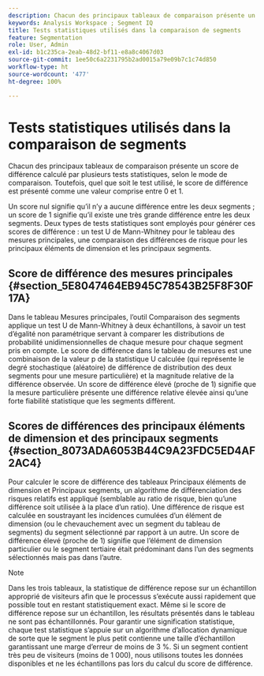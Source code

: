 ```yaml
---
description: Chacun des principaux tableaux de comparaison présente un score de différence calculé par plusieurs tests statistiques, selon le mode de comparaison. Toutefois, quel que soit le test utilisé, le score de différence est présenté comme une valeur comprise entre 0 et 1.
keywords: Analysis Workspace ; Segment IQ
title: Tests statistiques utilisés dans la comparaison de segments
feature: Segmentation
role: User, Admin
exl-id: b1c235ca-2eab-48d2-bf11-e8a8c4067d03
source-git-commit: 1ee50c6a2231795b2ad0015a79e09b7c1c74d850
workflow-type: ht
source-wordcount: '477'
ht-degree: 100%

---
```


# Tests statistiques utilisés dans la comparaison de segments

Chacun des principaux tableaux de comparaison présente un score de différence calculé par plusieurs tests statistiques, selon le mode de comparaison. Toutefois, quel que soit le test utilisé, le score de différence est présenté comme une valeur comprise entre 0 et 1.

Un score nul signifie qu’il n’y a aucune différence entre les deux segments ; un score de 1 signifie qu’il existe une très grande différence entre les deux segments. Deux types de tests statistiques sont employés pour générer ces scores de différence : un test U de Mann-Whitney pour le tableau des mesures principales, une comparaison des différences de risque pour les principaux éléments de dimension et les principaux segments.

## Score de différence des mesures principales {#section_5E8047464EB945C78543B25F8F30F17A}

Dans le tableau Mesures principales, l’outil Comparaison des segments applique un test U de Mann-Whitney à deux échantillons, à savoir un test d’égalité non paramétrique servant à comparer les distributions de probabilité unidimensionnelles de chaque mesure pour chaque segment pris en compte. Le score de différence dans le tableau de mesures est une combinaison de la valeur p de la statistique U calculée (qui représente le degré stochastique (aléatoire) de différence de distribution des deux segments pour une mesure particulière) et la magnitude relative de la différence observée. Un score de différence élevé (proche de 1) signifie que la mesure particulière présente une différence relative élevée ainsi qu’une forte fiabilité statistique que les segments diffèrent.

## Scores de différences des principaux éléments de dimension et des principaux segments {#section_8073ADA6053B44C9A23FDC5ED4AF2AC4}

Pour calculer le score de différence des tableaux Principaux éléments de dimension et Principaux segments, un algorithme de différenciation des risques relatifs est appliqué (semblable au ratio de risque, bien qu’une différence soit utilisée à la place d’un ratio). Une différence de risque est calculée en soustrayant les incidences cumulées d’un élément de dimension (ou le chevauchement avec un segment du tableau de segments) du segment sélectionné par rapport à un autre. Un score de différence élevé (proche de 1) signifie que l’élément de dimension particulier ou le segment tertiaire était prédominant dans l’un des segments sélectionnés mais pas dans l’autre.

>[!NOTE]
>
>Dans les trois tableaux, la statistique de différence repose sur un échantillon approprié de visiteurs afin que le processus s’exécute aussi rapidement que possible tout en restant statistiquement exact. Même si le score de différence repose sur un échantillon, les résultats présentés dans le tableau ne sont pas échantillonnés. Pour garantir une signification statistique, chaque test statistique s’appuie sur un algorithme d’allocation dynamique de sorte que le segment le plus petit contienne une taille d’échantillon garantissant une marge d’erreur de moins de 3 %. Si un segment contient très peu de visiteurs (moins de 1 000), nous utilisons toutes les données disponibles et ne les échantillons pas lors du calcul du score de différence.
